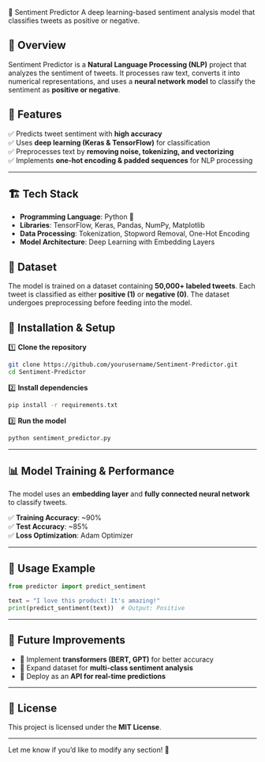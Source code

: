 📌 Sentiment Predictor
A deep learning-based sentiment analysis model that classifies tweets as positive or negative.


## 📝 **Overview**  
Sentiment Predictor is a **Natural Language Processing (NLP)** project that analyzes the sentiment of tweets. It processes raw text, converts it into numerical representations, and uses a **neural network model** to classify the sentiment as **positive or negative**.  


## 🚀 **Features**  
✅ Predicts tweet sentiment with **high accuracy**  
✅ Uses **deep learning (Keras & TensorFlow)** for classification  
✅ Preprocesses text by **removing noise, tokenizing, and vectorizing**  
✅ Implements **one-hot encoding & padded sequences** for NLP processing  

---

## 🏗 **Tech Stack**  
- **Programming Language**: Python 🐍  
- **Libraries**: TensorFlow, Keras, Pandas, NumPy, Matplotlib  
- **Data Processing**: Tokenization, Stopword Removal, One-Hot Encoding  
- **Model Architecture**: Deep Learning with Embedding Layers  


## 📂 **Dataset**  
The model is trained on a dataset containing **50,000+ labeled tweets**. Each tweet is classified as either **positive (1)** or **negative (0)**. The dataset undergoes preprocessing before feeding into the model.  


## 🔧 **Installation & Setup**  

1️⃣ **Clone the repository**  
```bash
git clone https://github.com/yourusername/Sentiment-Predictor.git
cd Sentiment-Predictor
```
  
2️⃣ **Install dependencies**  
```bash
pip install -r requirements.txt
```
  
3️⃣ **Run the model**  
```bash
python sentiment_predictor.py
```

---

## 📊 **Model Training & Performance**  
The model uses an **embedding layer** and **fully connected neural network** to classify tweets.  

✅ **Training Accuracy**: ~90%  
✅ **Test Accuracy**: ~85%  
✅ **Loss Optimization**: Adam Optimizer  

---

## 📌 **Usage Example**  
```python
from predictor import predict_sentiment  

text = "I love this product! It's amazing!"  
print(predict_sentiment(text))  # Output: Positive  
```

---

## 🚀 **Future Improvements**  
- 🔹 Implement **transformers (BERT, GPT)** for better accuracy  
- 🔹 Expand dataset for **multi-class sentiment analysis**  
- 🔹 Deploy as an **API for real-time predictions**  

---

## 📜 **License**  
This project is licensed under the **MIT License**.  

---

Let me know if you’d like to modify any section! 🚀
